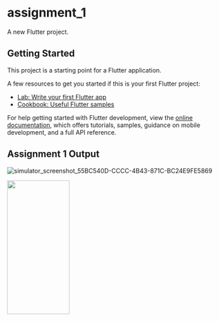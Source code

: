# assignment_1

A new Flutter project.

## Getting Started

This project is a starting point for a Flutter application.

A few resources to get you started if this is your first Flutter project:

- [Lab: Write your first Flutter app](https://docs.flutter.dev/get-started/codelab)
- [Cookbook: Useful Flutter samples](https://docs.flutter.dev/cookbook)

For help getting started with Flutter development, view the
[online documentation](https://docs.flutter.dev/), which offers tutorials,
samples, guidance on mobile development, and a full API reference.



## Assignment 1 Output

![simulator_screenshot_55BC540D-CCCC-4B43-871C-BC24E9FE5869](https://github.com/arham1999/Flutter/assets/37631361/749ced5d-308e-467f-ac85-5c8d2a50d375)

<img src="https://github.com/arham1999/Flutter/assets/37631361/749ced5d-308e-467f-ac85-5c8d2a50d375" width="144" height="310" />
